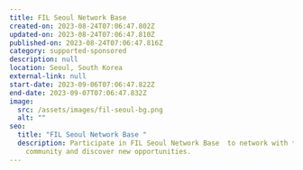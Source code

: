 ```yaml
---
title: FIL Seoul Network Base
created-on: 2023-08-24T07:06:47.802Z
updated-on: 2023-08-24T07:06:47.810Z
published-on: 2023-08-24T07:06:47.816Z
category: supported-sponsored
description: null
location: Seoul, South Korea
external-link: null
start-date: 2023-09-06T07:06:47.822Z
end-date: 2023-09-07T07:06:47.832Z
image:
  src: /assets/images/fil-seoul-bg.png
  alt: ""
seo:
  title: "FIL Seoul Network Base "
  description: Participate in FIL Seoul Network Base  to network with the Filecoin
    community and discover new opportunities.
---
```

